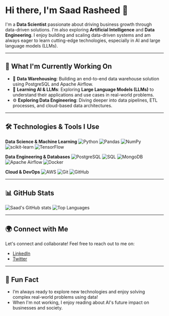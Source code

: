 # Hi there, I'm Saad Rasheed 👋

I'm a **Data Scientist** passionate about driving business growth through data-driven solutions. I'm also exploring **Artificial Intelligence** and **Data Engineering**. I enjoy building and scaling data-driven systems and am always eager to learn cutting-edge technologies, especially in AI and large language models (LLMs).

---

## 🚀 What I'm Currently Working On

- 🔭 **Data Warehousing**: Building an end-to-end data warehouse solution using PostgreSQL and Apache Airflow.
- 🌱 **Learning AI & LLMs**: Exploring **Large Language Models (LLMs)** to understand their applications and use cases in real-world problems.
- ⚙️ **Exploring Data Engineering**: Diving deeper into data pipelines, ETL processes, and cloud-based data architectures.

---

## 🛠️ Technologies & Tools I Use

**Data Science & Machine Learning**
![Python](https://img.shields.io/badge/-Python-05122A?style=flat&logo=python)
![Pandas](https://img.shields.io/badge/-Pandas-05122A?style=flat&logo=pandas)
![NumPy](https://img.shields.io/badge/-NumPy-05122A?style=flat&logo=numpy)
![scikit-learn](https://img.shields.io/badge/-scikit--learn-05122A?style=flat&logo=scikit-learn)
![TensorFlow](https://img.shields.io/badge/-TensorFlow-05122A?style=flat&logo=tensorflow)

**Data Engineering & Databases**
![PostgreSQL](https://img.shields.io/badge/-PostgreSQL-05122A?style=flat&logo=postgresql)
![SQL](https://img.shields.io/badge/-SQL-05122A?style=flat&logo=sqlite)
![MongoDB](https://img.shields.io/badge/-MongoDB-05122A?style=flat&logo=mongodb)
![Apache Airflow](https://img.shields.io/badge/-Airflow-05122A?style=flat&logo=apache-airflow)
![Docker](https://img.shields.io/badge/-Docker-05122A?style=flat&logo=docker)

**Cloud & DevOps**
![AWS](https://img.shields.io/badge/-AWS-05122A?style=flat&logo=amazon-aws)
![Git](https://img.shields.io/badge/-Git-05122A?style=flat&logo=git)
![GitHub](https://img.shields.io/badge/-GitHub-05122A?style=flat&logo=github)

---

## 📊 GitHub Stats

![Saad's GitHub stats](https://github-readme-stats.vercel.app/api?username=saadrasheeddev&show_icons=true&theme=radical)
![Top Languages](https://github-readme-stats.vercel.app/api/top-langs/?username=saadrasheeddev&layout=compact&theme=radical)

---

## 🌍 Connect with Me

Let's connect and collaborate! Feel free to reach out to me on:

- [LinkedIn](https://www.linkedin.com/in/saadrasheed)  
- [Twitter](https://twitter.com/saadrasheed)

---

## 🎯 Fun Fact

- I’m always ready to explore new technologies and enjoy solving complex real-world problems using data!
- When I'm not working, I enjoy reading about AI's future impact on businesses and society.
